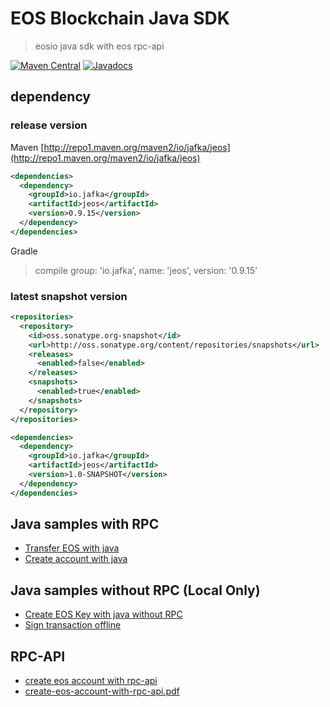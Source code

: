 # EOS Blockchain Java SDK

> eosio java sdk with eos rpc-api

[![Maven Central](https://img.shields.io/maven-central/v/io.jafka/jeos.svg)](https://maven-badges.herokuapp.com/maven-central/io.jafka/jeos)
[![Javadocs](https://javadoc.io/badge/io.jafka/jeos.svg)](https://javadoc.io/doc/io.jafka/jeos)

## dependency

### release version

Maven [http://repo1.maven.org/maven2/io/jafka/jeos](http://repo1.maven.org/maven2/io/jafka/jeos)

```xml
<dependencies>
  <dependency>
    <groupId>io.jafka</groupId>
    <artifactId>jeos</artifactId>
    <version>0.9.15</version>
  </dependency>
</dependencies>
```

Gradle

> compile group: 'io.jafka', name: 'jeos', version: '0.9.15'


### latest snapshot version

```xml
<repositories>
  <repository>
    <id>oss.sonatype.org-snapshot</id>
    <url>http://oss.sonatype.org/content/repositories/snapshots</url>
    <releases>
      <enabled>false</enabled>
    </releases>
    <snapshots>
      <enabled>true</enabled>
    </snapshots>
  </repository>
</repositories>

<dependencies>
  <dependency>
    <groupId>io.jafka</groupId>
    <artifactId>jeos</artifactId>
    <version>1.0-SNAPSHOT</version>
  </dependency>
</dependencies>

```

## Java samples with RPC

- [Transfer EOS with java](https://gist.github.com/adyliu/b35ec8551c05f82a1d7307395d4910da)
- [Create account with java](https://gist.github.com/adyliu/6d30650cf2f6d0a703d5b547db484d31)

## Java samples without RPC (Local Only)

- [Create EOS Key with java without RPC](https://gist.github.com/adyliu/63d93895d07678d3d80a52dfbcb18976)
- [Sign transaction offline](https://gist.github.com/adyliu/492503b94d0306371298f24e15481da4)

## RPC-API

- [create eos account with rpc-api](https://github.com/adyliu/jeos/wiki/create-eos-account-with-rpc-api)
- [create-eos-account-with-rpc-api.pdf](https://github.com/adyliu/jeos/wiki/create-eos-account-with-rpc-api.pdf)